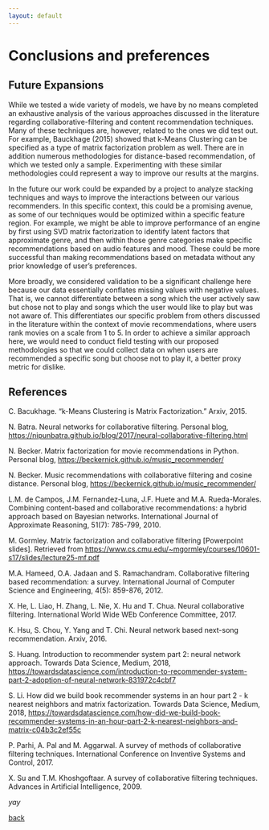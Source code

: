 ```yaml
---
layout: default
---
```


# Conclusions and preferences

## Future Expansions
While we tested a wide variety of models, we have by no means completed an exhaustive analysis of the various approaches discussed in the literature regarding collaborative-filtering and content recommendation techniques. Many of these techniques are, however, related to the ones we did test out. For example, Bauckhage (2015) showed that k-Means Clustering can be specified as a type of matrix factorization problem as well. There are in addition numerous methodologies for distance-based recommendation, of which we tested only a sample. Experimenting with these similar methodologies could represent a way to improve our results at the margins.

In the future our work could be expanded by a project to analyze stacking techniques and ways to improve the interactions between our various recommenders. In this specific context, this could be a promising avenue, as some of our techniques would be optimized within a specific feature region. For example, we might be able to improve performance of an engine by first using SVD matrix factorization to identify latent factors that approximate genre, and then within those genre categories make specific recommendations based on audio features and mood. These could be more successful than making recommendations based on metadata without any prior knowledge of user’s preferences.

More broadly, we considered validation to be a significant challenge here because our data essentially conflates missing values with negative values. That is, we cannot differentiate between a song which the user actively saw but chose not to play and songs which the user would like to play but was not aware of. This differentiates our specific problem from others discussed in the literature within the context of movie recommendations, where users rank movies on a scale from 1 to 5. In order to achieve a similar approach here, we would need to conduct field testing with our proposed methodologies so that we could collect data on when users are recommended a specific song but choose not to play it, a better proxy metric for dislike.

## References
C. Bacukhage. “k-Means Clustering is Matrix Factorization.” Arxiv, 2015.

N. Batra. Neural networks for collaborative filtering. Personal blog, https://nipunbatra.github.io/blog/2017/neural-collaborative-filtering.html

N. Becker. Matrix factorization for movie recommendations in Python. Personal blog, https://beckernick.github.io/music_recommender/

N. Becker. Music recommendations with collaborative filtering and cosine distance. Personal blog, https://beckernick.github.io/music_recommender/

L.M. de Campos, J.M. Fernandez-Luna, J.F. Huete and M.A. Rueda-Morales. Combining content-based and collaborative recommendations: a hybrid approach based on Bayesian networks. International Journal of Approximate Reasoning, 51(7): 785-799, 2010.

M. Gormley. Matrix factorization and collaborative filtering [Powerpoint slides]. Retrieved from https://www.cs.cmu.edu/~mgormley/courses/10601-s17/slides/lecture25-mf.pdf

M.A. Hameed, O.A. Jadaan and S. Ramachandram. Collaborative filtering based recommendation: a survey. International Journal of Computer Science and Engineering, 4(5): 859-876, 2012.

X. He, L. Liao, H. Zhang, L. Nie, X. Hu and T. Chua. Neural collaborative filtering. International World Wide WEb Conference Committee, 2017.

K. Hsu, S. Chou, Y. Yang and T. Chi. Neural network based next-song recommendation. Arxiv, 2016.

S. Huang. Introduction to recommender system part 2: neural network approach. Towards Data Science, Medium, 2018, https://towardsdatascience.com/introduction-to-recommender-system-part-2-adoption-of-neural-network-831972c4cbf7

S. Li. How did we build book recommender systems in an hour part 2 - k nearest neighbors and matrix factorization. Towards Data Science, Medium, 2018, https://towardsdatascience.com/how-did-we-build-book-recommender-systems-in-an-hour-part-2-k-nearest-neighbors-and-matrix-c04b3c2ef55c

P. Parhi, A. Pal and M. Aggarwal. A survey of methods of collaborative filtering techniques. International Conference on Inventive Systems and Control, 2017.

X. Su and T.M. Khoshgoftaar. A survey of collaborative filtering techniques. Advances in Artificial Intelligence, 2009.


_yay_

[back](./)
